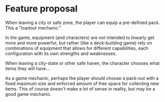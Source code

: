 # Feature proposal

When leaving a city or safe zone, the player can equip a pre-defined pack. This a "loadout mechanic."

In the game, equipment (and characters) are not intended to linearly get more and more powerful, but rather (like a deck-building game) rely on combinations of equipment that allows for different capabilities, each configuration with its own strengths and weaknesses.

When leaving a city-state or other safe haven, the character chooses what items they will have...

As a game mechanic, perhaps the player should choose a pack-out with a fixed maximum size and enforced amount of free space for collecting new items. This of course doesn't make a lot of sense in reality, but may be a good game mechanic.
